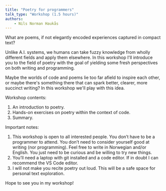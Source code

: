 ```yaml
---
title: "Poetry for programmers"
talk_type: "Workshop (1.5 hours)"
authors:
    - Nils Norman Haukås
---
```

What are poems, if not elegantly encoded experiences captured in compact text?

Unlike A.I. systems, we humans can take fuzzy knowledge from wholly different fields and apply them elsewhere. In this workshop I'll introduce you to the field of poetry with the goal of yielding some fresh perspectives on both writing and programming.

Maybe the worlds of code and poems lie too far afield to inspire each other, or maybe there's something there that can spark better, clearer, more succinct writing? In this workshop we'll play with this idea.

Workshop contents:

1. An introduction to poetry.
2. Hands-on exercises on poetry within the context of code. 
3. Summary.


Important notes:
1. This workshop is open to all interested people. You don’t have to be a programmer to attend. You don’t need to consider yourself good at writing (nor programming). Feel free to write in Norwegian and/or English. You just need to be curious and be willing to try new things. 
2. You’ll need a laptop with git installed and a code editor. If in doubt I can recommend the VS Code editor.
3. I will not make you recite poetry out loud. This will be a safe space for personal text exploration. 


Hope to see you in my workshop! 
